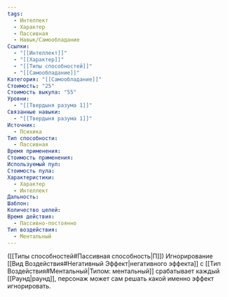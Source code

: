 ```yaml
---
tags:
  - Интеллект
  - Характер
  - Пассивная
  - Навык/Самообладание
Ссылки:
  - "[[Интеллект]]"
  - "[[Характер]]"
  - "[[Типы способностей]]"
  - "[[Самообладание]]"
Категория: "[[Самообладание]]"
Стоимость: "25"
Стоимость выкупа: "55"
Уровни:
  - "[[Твердыня разума 1]]"
Связанные навыки:
  - "[[Твердыня разума 1]]"
Источник:
  - Психика
Тип способности:
  - Пассивная
Время применения: 
Стоимость применения: 
Используемый пул: 
Стоимость пула: 
Характеристики:
  - Характер
  - Интеллект
Дальность: 
Шаблон: 
Количество целей: 
Время действия:
  - Пассивно-постоянно
Тип воздействия:
  - Ментальный
---
```

([[Типы способностей#Пассивная способность|П]]) Игнорирование [[Вид Воздействия#Негативный Эффект|негативного эффекта]] с [[Тип Воздействия#Ментальный|Типом: ментальный]] срабатывает каждый [[Раунд|раунд]], персонаж может сам решать какой именно эффект игнорировать. 